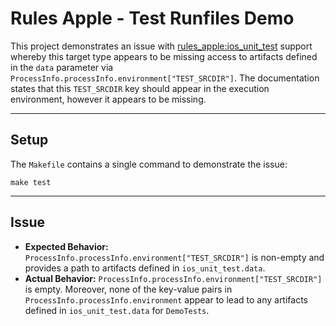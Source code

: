 # Rules Apple - Test Runfiles Demo

This project demonstrates an issue with [rules_apple:ios_unit_test](https://github.com/bazelbuild/rules_apple/blob/a14ed339739fec4f52527bbcad71203022d7969c/doc/common_info.md#runfiles-location-for-test-data) support whereby this target type appears to be missing access to artifacts defined in the `data` parameter via `ProcessInfo.processInfo.environment["TEST_SRCDIR"]`. The documentation states that this `TEST_SRCDIR` key should appear in the execution environment, however it appears to be missing.

---

## Setup

The `Makefile` contains a single command to demonstrate the issue:
```
make test
```

---

## Issue

- **Expected Behavior:** `ProcessInfo.processInfo.environment["TEST_SRCDIR"]` is non-empty and provides a path to artifacts defined in `ios_unit_test.data`.
- **Actual Behavior:** `ProcessInfo.processInfo.environment["TEST_SRCDIR"]` is empty. Moreover, none of the key-value pairs in `ProcessInfo.processInfo.environment` appear to lead to any artifacts defined in `ios_unit_test.data` for `DemoTests`.
